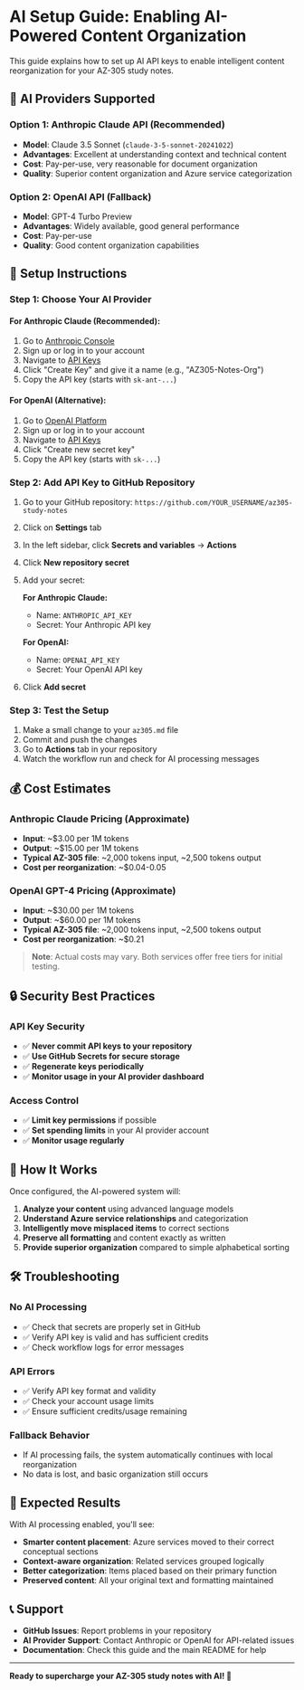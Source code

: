 # AI Setup Guide: Enabling AI-Powered Content Organization

This guide explains how to set up AI API keys to enable intelligent content reorganization for your AZ-305 study notes.

## 🤖 AI Providers Supported

### Option 1: Anthropic Claude API (Recommended)
- **Model**: Claude 3.5 Sonnet (`claude-3-5-sonnet-20241022`)
- **Advantages**: Excellent at understanding context and technical content
- **Cost**: Pay-per-use, very reasonable for document organization
- **Quality**: Superior content organization and Azure service categorization

### Option 2: OpenAI API (Fallback)
- **Model**: GPT-4 Turbo Preview
- **Advantages**: Widely available, good general performance
- **Cost**: Pay-per-use
- **Quality**: Good content organization capabilities

## 🔧 Setup Instructions

### Step 1: Choose Your AI Provider

#### For Anthropic Claude (Recommended):
1. Go to [Anthropic Console](https://console.anthropic.com/)
2. Sign up or log in to your account
3. Navigate to [API Keys](https://console.anthropic.com/account/keys)
4. Click "Create Key" and give it a name (e.g., "AZ305-Notes-Org")
5. Copy the API key (starts with `sk-ant-...`)

#### For OpenAI (Alternative):
1. Go to [OpenAI Platform](https://platform.openai.com/)
2. Sign up or log in to your account
3. Navigate to [API Keys](https://platform.openai.com/account/api-keys)
4. Click "Create new secret key"
5. Copy the API key (starts with `sk-...`)

### Step 2: Add API Key to GitHub Repository

1. Go to your GitHub repository: `https://github.com/YOUR_USERNAME/az305-study-notes`
2. Click on **Settings** tab
3. In the left sidebar, click **Secrets and variables** → **Actions**
4. Click **New repository secret**
5. Add your secret:

   **For Anthropic Claude:**
   - Name: `ANTHROPIC_API_KEY`
   - Secret: Your Anthropic API key

   **For OpenAI:**
   - Name: `OPENAI_API_KEY`
   - Secret: Your OpenAI API key

6. Click **Add secret**

### Step 3: Test the Setup

1. Make a small change to your `az305.md` file
2. Commit and push the changes
3. Go to **Actions** tab in your repository
4. Watch the workflow run and check for AI processing messages

## 💰 Cost Estimates

### Anthropic Claude Pricing (Approximate)
- **Input**: ~$3.00 per 1M tokens
- **Output**: ~$15.00 per 1M tokens
- **Typical AZ-305 file**: ~2,000 tokens input, ~2,500 tokens output
- **Cost per reorganization**: ~$0.04-0.05

### OpenAI GPT-4 Pricing (Approximate)
- **Input**: ~$30.00 per 1M tokens
- **Output**: ~$60.00 per 1M tokens
- **Typical AZ-305 file**: ~2,000 tokens input, ~2,500 tokens output
- **Cost per reorganization**: ~$0.21

> **Note**: Actual costs may vary. Both services offer free tiers for initial testing.

## 🔒 Security Best Practices

### API Key Security
- ✅ **Never commit API keys to your repository**
- ✅ **Use GitHub Secrets for secure storage**
- ✅ **Regenerate keys periodically**
- ✅ **Monitor usage in your AI provider dashboard**

### Access Control
- ✅ **Limit key permissions** if possible
- ✅ **Set spending limits** in your AI provider account
- ✅ **Monitor usage regularly**

## 🚀 How It Works

Once configured, the AI-powered system will:

1. **Analyze your content** using advanced language models
2. **Understand Azure service relationships** and categorization
3. **Intelligently move misplaced items** to correct sections
4. **Preserve all formatting** and content exactly as written
5. **Provide superior organization** compared to simple alphabetical sorting

## 🛠️ Troubleshooting

### No AI Processing
- ✅ Check that secrets are properly set in GitHub
- ✅ Verify API key is valid and has sufficient credits
- ✅ Check workflow logs for error messages

### API Errors
- ✅ Verify API key format and validity
- ✅ Check your account usage limits
- ✅ Ensure sufficient credits/usage remaining

### Fallback Behavior
- If AI processing fails, the system automatically continues with local reorganization
- No data is lost, and basic organization still occurs

## 🎯 Expected Results

With AI processing enabled, you'll see:

- **Smarter content placement**: Azure services moved to their correct conceptual sections
- **Context-aware organization**: Related services grouped logically
- **Better categorization**: Items placed based on their primary function
- **Preserved content**: All your original text and formatting maintained

## 📞 Support

- **GitHub Issues**: Report problems in your repository
- **AI Provider Support**: Contact Anthropic or OpenAI for API-related issues
- **Documentation**: Check this guide and the main README for help

---

**Ready to supercharge your AZ-305 study notes with AI! 🚀**

